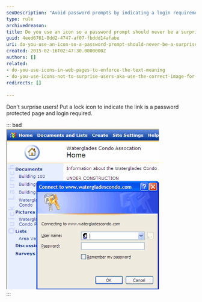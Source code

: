 ```yaml
---
seoDescription: "Avoid password prompts by indicating a login requirement with a lock icon, ensuring users are prepared for secure access."
type: rule
archivedreason: 
title: Do you use an icon so a password prompt should never be a surprise?
guid: 4eed6761-8dd2-4747-af07-fbddd14afabe
uri: do-you-use-an-icon-so-a-password-prompt-should-never-be-a-surprise
created: 2015-02-16T02:47:30.0000000Z
authors: []
related:
- do-you-use-icons-in-web-pages-to-enforce-the-text-meaning
- do-you-use-icons-not-to-surprise-users-aka-use-the-correct-image-for-files
redirects: []

---
```


Don't surprise users! Put a lock icon                                          to indicate the link is a password protected page and login       required.

<!--endintro-->


::: bad  
![Figure: Bad Example - because when you click "Building 100" you get a password prompt as a surprise](../../assets/PasswordProtectedPagesNeedKey.gif)  
:::
